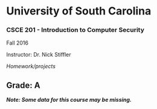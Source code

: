 <h1> University of South Carolina </h1>

<h3> CSCE 201 - Introduction to Computer Security </h3>

  Fall 2016

  Instructor: Dr. Nick Stiffler

<i> Homework/projects </i>
<h2> Grade: A </h2>
  

<i> <b> Note:  Some data for this course may be missing. </i> </b>
